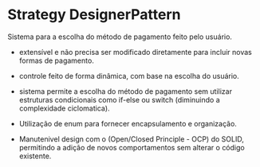 # Strategy DesignerPattern

Sistema para a escolha do método de pagamento feito pelo usuário. 

- extensível e não precisa ser modificado diretamente para incluir novas formas de pagamento.

- controle feito de forma dinâmica, com base na escolha do usuário.

- sistema permite a escolha do método de pagamento sem utilizar estruturas condicionais como if-else ou switch (diminuindo a complexidade ciclomatica).

- Utilização de enum para fornecer encapsulamento e organização.

- Manutenivel  design com o (Open/Closed Principle - OCP) do SOLID, permitindo a adição de novos comportamentos sem alterar o código existente.


